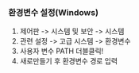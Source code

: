 ### 환경변수 설정(Windows)

1. 제어판 -> 시스템 및 보안 -> 시스템
2. 관련 설정 -> 고급 시스템 -> 환경변수
3. 사용자 변수 PATH 더블클릭!
4. 새로만들기 후 환경변수 경로 입력